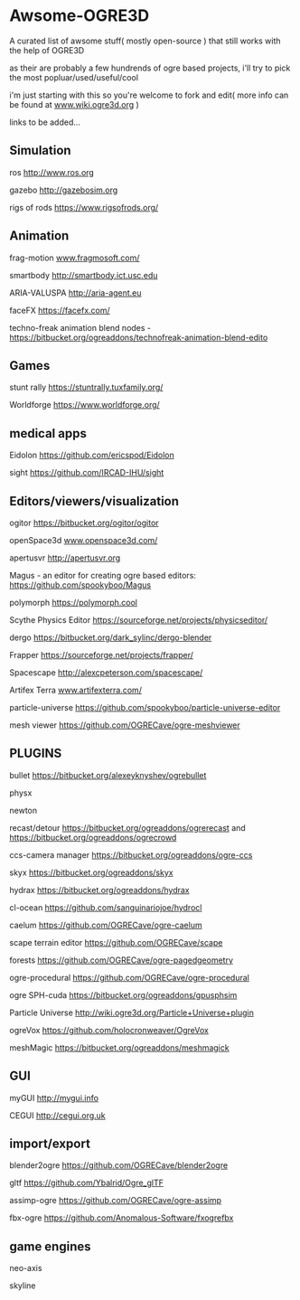 # Awsome-OGRE3D
A curated list of awsome stuff( mostly open-source ) that still works with the help of OGRE3D

as their are probably a few hundrends of ogre based projects, i'll try to pick the most popluar/used/useful/cool

i'm just starting with this so you're welcome to fork and edit( more info can be found at www.wiki.ogre3d.org )

links to be added...


Simulation
----------------------
ros http://www.ros.org

gazebo http://gazebosim.org

rigs of rods https://www.rigsofrods.org/


Animation
--------------------------
frag-motion www.fragmosoft.com/

smartbody http://smartbody.ict.usc.edu

ARIA-VALUSPA http://aria-agent.eu

faceFX https://facefx.com/

techno-freak animation blend nodes -https://bitbucket.org/ogreaddons/technofreak-animation-blend-edito


Games
-----------------------------
stunt rally https://stuntrally.tuxfamily.org/

Worldforge https://www.worldforge.org/

medical apps
--------------------------------------------------
Eidolon https://github.com/ericspod/Eidolon

sight https://github.com/IRCAD-IHU/sight

Editors/viewers/visualization
------------------------------
ogitor https://bitbucket.org/ogitor/ogitor 

openSpace3d www.openspace3d.com/

apertusvr http://apertusvr.org

Magus - an editor for creating ogre based editors: https://github.com/spookyboo/Magus

polymorph https://polymorph.cool

Scythe Physics Editor https://sourceforge.net/projects/physicseditor/

dergo https://bitbucket.org/dark_sylinc/dergo-blender

Frapper https://sourceforge.net/projects/frapper/

Spacescape http://alexcpeterson.com/spacescape/

Artifex Terra www.artifexterra.com/

particle-universe https://github.com/spookyboo/particle-universe-editor

mesh viewer https://github.com/OGRECave/ogre-meshviewer

PLUGINS
------------------------------
bullet https://bitbucket.org/alexeyknyshev/ogrebullet

physx

newton

recast/detour https://bitbucket.org/ogreaddons/ogrerecast and https://bitbucket.org/ogreaddons/ogrecrowd

ccs-camera manager https://bitbucket.org/ogreaddons/ogre-ccs

skyx https://bitbucket.org/ogreaddons/skyx

hydrax https://bitbucket.org/ogreaddons/hydrax

cl-ocean https://github.com/sanguinariojoe/hydrocl

caelum https://github.com/OGRECave/ogre-caelum

scape terrain editor https://github.com/OGRECave/scape

forests https://github.com/OGRECave/ogre-pagedgeometry

ogre-procedural https://github.com/OGRECave/ogre-procedural

ogre SPH-cuda https://bitbucket.org/ogreaddons/gpusphsim

Particle Universe http://wiki.ogre3d.org/Particle+Universe+plugin

ogreVox https://github.com/holocronweaver/OgreVox

meshMagic https://bitbucket.org/ogreaddons/meshmagick

GUI
---------------------
myGUI http://mygui.info

CEGUI http://cegui.org.uk

import/export
-----------------------
blender2ogre https://github.com/OGRECave/blender2ogre

gltf https://github.com/Ybalrid/Ogre_glTF

assimp-ogre https://github.com/OGRECave/ogre-assimp

fbx-ogre https://github.com/Anomalous-Software/fxogrefbx

game engines
-------------------------------
neo-axis

skyline






